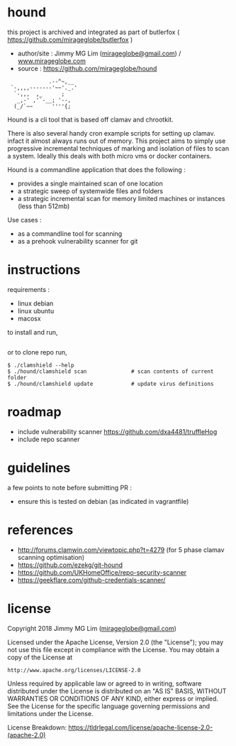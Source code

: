 
# hound

this project is archived and integrated as part of butlerfox ( https://github.com/mirageglobe/butlerfox )

- author/site : Jimmy MG Lim (mirageglobe@gmail.com) / www.mirageglobe.com
- source : https://github.com/mirageglobe/hound

```
             .--^~,__
 `-,,,,-------'~~'._.'
  `-,,,  ,_      ;
   _,-' ,'`-__; '--,
  (_/`~~      ''''{;
```

Hound is a cli tool that is based off clamav and chrootkit.

There is also several handy cron example scripts for setting up clamav. infact it almost always runs out of memory. This project aims to simply use progressive incremental techniques of marking and isolation of files to scan a system. Ideally this deals with both micro vms or docker containers.

Hound is a commandline application that does the following :

- provides a single maintained scan of one location
- a strategic sweep of systemwide files and folders
- a strategic incremental scan for memory limited machines or instances (less than 512mb)

Use cases :

- as a commandline tool for scanning
- as a prehook vulnerability scanner for git

# instructions

requirements :

- linux debian
- linux ubuntu
- macosx

to install and run,

```

```

or to clone repo run,

```
$ ./clamshield --help
$ ./hound/clamshield scan              # scan contents of current folder
$ ./hound/clamshield update            # update virus definitions
```

# roadmap

- include vulnerability scanner https://github.com/dxa4481/truffleHog
- include repo scanner

# guidelines

a few points to note before submitting PR :

- ensure this is tested on debian (as indicated in vagrantfile)

# references

- http://forums.clamwin.com/viewtopic.php?t=4279 (for 5 phase clamav scanning optimisation)
- https://github.com/ezekg/git-hound
- https://github.com/UKHomeOffice/repo-security-scanner
- https://geekflare.com/github-credentials-scanner/

# license

Copyright 2018 Jimmy MG Lim (mirageglobe@gmail.com)

Licensed under the Apache License, Version 2.0 (the "License");
you may not use this file except in compliance with the License.
You may obtain a copy of the License at

    http://www.apache.org/licenses/LICENSE-2.0

Unless required by applicable law or agreed to in writing, software
distributed under the License is distributed on an "AS IS" BASIS,
WITHOUT WARRANTIES OR CONDITIONS OF ANY KIND, either express or implied.
See the License for the specific language governing permissions and
limitations under the License.

License Breakdown: https://tldrlegal.com/license/apache-license-2.0-(apache-2.0)

